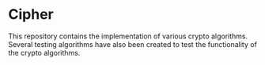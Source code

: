 # Cipher

This repository contains the implementation of various crypto algorithms. Several testing algorithms have also been created to test the functionality of the crypto algorithms.